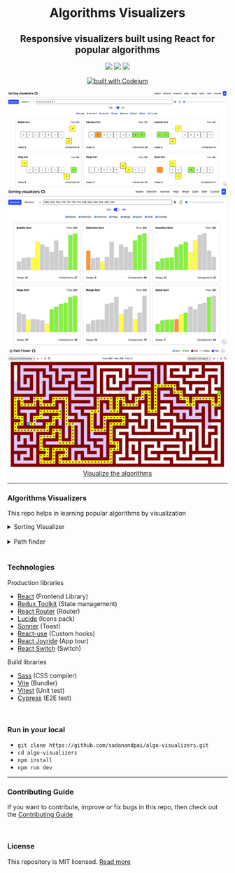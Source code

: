 <div align="center">
  <h1>Algorithms Visualizers</h1>
  <h2>Responsive visualizers built using React for popular algorithms</h2>
  <div>
    <a name="stars"><img src="https://img.shields.io/github/stars/sadanandpai/algo-visualizers?style=for-the-badge"></a>
    <a name="forks"><img src="https://img.shields.io/github/forks/sadanandpai/algo-visualizers?logoColor=green&style=for-the-badge"></a>
    <a name="license"><img src="https://img.shields.io/github/license/sadanandpai/algo-visualizers?style=for-the-badge"></a>
  </div>

[![built with Codeium](https://codeium.com/badges/main)](https://codeium.com)

<a href="https://sadanandpai.github.io/algo-visualizers/"><img src="./public/images/cell.png" alt="cover" /></a>
<br/>
<a href="https://sadanandpai.github.io/algo-visualizers/"><img src="./public/images/bar.png" alt="cover" /></a>
<br/>
<a href="https://sadanandpai.github.io/algo-visualizers/"><img src="./public/images/path.png" alt="cover" /></a>
<a href="https://sadanandpai.github.io/algo-visualizers/">Visualize the
algorithms</a>

</div>

---

### Algorithms Visualizers

This repo helps in learning popular algorithms by visualization

<details>
  <summary>Sorting Visualizer</summary>

<br>

Helps to

- understand the working of sorting algorithm
- check total swaps required
- check total comparisions
- compare algorithms side by side
- know the time taken (time is just an approximate unit for comparision)

Features

- Sort any given array of 3 digits positive integers
- Alter the speed of execution
- Start, pause and reset the execution
- Generate random array of numbers of sorting

Concepts

- Animations are done using pure CSS and uses
  [FLIP principle](https://aerotwist.com/blog/flip-your-animations/)
- Flex is used for array display and manipulation of positions (flex order
  property)
- JavaScript async generators are used heavily for the controlled execution of
  algorithms

</details>

<br>

<details>
  <summary>Path finder</summary>

<br>

Helps to

- understand working of different maze generation algorithms
- understand working of different path finding algorithms
- check the visits, path length and time taken

Features

- Build any kind of custom 2D maze
- Alter the speed of execution
- Generate infinite mazes
- Move the targets in live to see the changes

</details>

<br>

### Technologies

Production libraries

- [React](https://react.dev/) (Frontend Library)
- [Redux Toolkit](https://redux-toolkit.js.org/) (State management)
- [React Router](https://reactrouter.com/en/main/) (Router)
- [Lucide](https://lucide.dev/) (Icons pack)
- [Sonner](https://sonner.emilkowal.ski/) (Toast)
- [React-use](https://github.com/streamich/react-use) (Custom hooks)
- [React Joyride](https://react-joyride.com/) (App tour)
- [React Switch](https://react-switch.netlify.app/) (Switch)

Build libraries

- [Sass](https://sass-lang.com/) (CSS compiler)
- [Vite](https://vitejs.dev/) (Bundler)
- [Vitest](https://vitest.dev/) (Unit test)
- [Cypress](https://www.cypress.io/) (E2E test)

<br>

### Run in your local

- `git clone https://github.com/sadanandpai/algo-visualizers.git`
- `cd algo-visualizers`
- `npm install`
- `npm run dev`

---

### Contributing Guide

If you want to contribute, improve or fix bugs in this repo, then check out the
[Contributing Guide](./CONTRIBUTING.md) <br/>

<br>

### License

This repository is MIT licensed. [Read more](./LICENSE)
 
 
